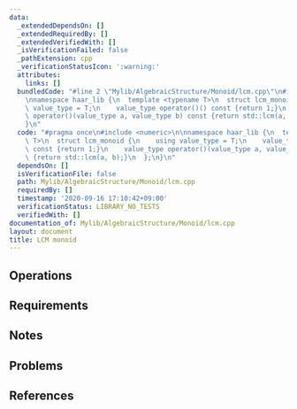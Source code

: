 ```yaml
---
data:
  _extendedDependsOn: []
  _extendedRequiredBy: []
  _extendedVerifiedWith: []
  _isVerificationFailed: false
  _pathExtension: cpp
  _verificationStatusIcon: ':warning:'
  attributes:
    links: []
  bundledCode: "#line 2 \"Mylib/AlgebraicStructure/Monoid/lcm.cpp\"\n#include <numeric>\n\
    \nnamespace haar_lib {\n  template <typename T>\n  struct lcm_monoid {\n    using\
    \ value_type = T;\n    value_type operator()() const {return 1;}\n    value_type\
    \ operator()(value_type a, value_type b) const {return std::lcm(a, b);}\n  };\n\
    }\n"
  code: "#pragma once\n#include <numeric>\n\nnamespace haar_lib {\n  template <typename\
    \ T>\n  struct lcm_monoid {\n    using value_type = T;\n    value_type operator()()\
    \ const {return 1;}\n    value_type operator()(value_type a, value_type b) const\
    \ {return std::lcm(a, b);}\n  };\n}\n"
  dependsOn: []
  isVerificationFile: false
  path: Mylib/AlgebraicStructure/Monoid/lcm.cpp
  requiredBy: []
  timestamp: '2020-09-16 17:10:42+09:00'
  verificationStatus: LIBRARY_NO_TESTS
  verifiedWith: []
documentation_of: Mylib/AlgebraicStructure/Monoid/lcm.cpp
layout: document
title: LCM monoid
---
```


## Operations

## Requirements

## Notes

## Problems

## References
